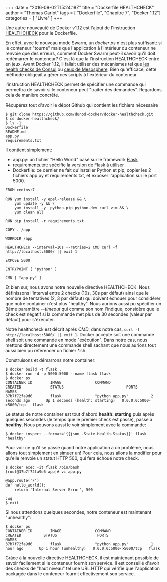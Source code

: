 +++
date = "2016-09-02T15:24:18Z"
title = "Dockerfile HEALTHCHECK"
author = "Thomas Garlot"
tags = [ "Dockerfile", "Chapitre 7", "Docker 1.12"]
categories = [ "Livre" ]
+++

Une autre nouveauté de Docker v1.12 est l'ajout de l'instruction [HEALTHCHECK](https://docs.docker.com/engine/reference/builder/#/healthcheck) pour le Dockerfile.

En effet, avec le nouveau mode Swarm, un *docker ps* n'est plus suffisant: si le conteneur "tourne" mais que l'application à l'intérieur du conteneur ne renvoie que des erreurs, comment Docker Swarm peut-il savoir qu'il doit redémarrer le conteneur? C'est là que la l'instruction HEALTHCHECK entre en jeux. Avant Docker 1.12, il fallait utiliser des mécanismes tel que [les health checks de Consul](https://www.consul.io/intro/getting-started/checks.html) ou [ceux de Mesosphere](https://mesosphere.github.io/marathon/docs/health-checks.html). Bien qu'efficace, cette méthode obligeait à gérer ces scripts à l'extérieur du conteneur.

l'instruction HEALTHCHECK permet de spécifier une commande qui permettra de savoir si le conteneur peut "traiter des demandes". Regardons cela de manière concrète.

Récupérez tout d'avoir le dépot Github qui contient les fichiers nécessaire

<pre><code class="bash">$ git clone https://github.com/dunod-docker/docker-healthcheck.git
$ cd docker-healthcheck/
$ ls -1
Dockerfile
README.md
app.py
requirements.txt
</code></pre>

Il contient simplement:

* app.py: un fichier "Hello World" basé sur le framework [Flask](http://flask.pocoo.org/)
* requirements.txt: spécifie la version de Flask à utiliser
* Dockerfile: ce dernier ne fait qu'installer Python et pip, copier les 2 fichiers app.py et requirements.txt, et exposer l'application sur le port 5000.


<pre><code class="dockerfile">FROM centos:7

RUN yum install -y epel-release && \
    yum update -y && \
    yum install -y  python-pip python-dev curl vim && \
    yum clean all

RUN pip install -r requirements.txt

COPY . /app

WORKDIR /app

HEALTHCHECK --interval=10s --retries=2 CMD curl -f http://localhost:5000/ || exit 1

EXPOSE 5000

ENTRYPOINT [ "python" ]

CMD [ "app.py" ]
</code></pre>

Et bien sur, nous avons notre nouvelle directive HEALTHCHECK. Nous définissons l'interval entre 2 checks (10s, 30s par défaut) ainsi que le nombre de tentatives (2, 3 par défaut) qui doivent échouer pour considérer que notre container n'est plus "healthy". Nous aurions aussi pu spécifier un 3ème paramêtre *--timeout* qui comme son nom l'indique, considère que le check est négatif si la commande met plus de 30 secondes (valeur par défaut) pour s'éxécuter.

Notre healthcheck est décrit après *CMD*, dans notre cas, <code class="bash">curl -f http://localhost:5000/ || exit 1</code>. Docker accepte soit une commande shell soit une commande en mode "éxécution". Dans notre cas, nous mettons directement une commande shell sachant que nous aurions tout aussi bien pu référencer un fichier *.sh.

Construisons et démarrons notre container:

<pre><code class="bash">$ docker build -t flask .
$ docker run -d -p 5000:5000 --name flask flask
$ docker ps
CONTAINER ID        IMAGE               COMMAND                  CREATED             STATUS                            PORTS                    NAMES
37b7f72fa9d6        flask               "python app.py"          2 seconds ago       Up 1 seconds (health: starting)   0.0.0.0:5000->5000/tcp   flask
</code></pre>

Le status de notre container est tout d'abord **health: starting** puis après quelques secondes (le temps que le premier check est passé), passe à **healthy**. Nous pouvons aussi le voir simplement avec la commande:
<pre><code class="bash">$ docker inspect --format='{{json .State.Health.Status}}' flask
"healthy"
</code></pre>

Pour voir ce qu'il se passe quand notre application a un problème, nous allons tout simplement en simuer un! Pour cela, nous allons la modifier pour qu'elle renvoie un statut HTTP 500, qui fera échoué notre check.

<pre><code class="bash">$ docker exec -it flask /bin/bash
[root@37b7f72fa9d6 app]# vi app.py

@app.route('/')
def hello_world():
    return 'Internal Server Error', 500

:wq
$ exit
</code></pre>

Si nous attendons quelques secondes, notre conteneur est maintenant "unhealthy":
<pre><code class="bash">$ docker ps
CONTAINER ID        IMAGE               COMMAND                  CREATED          STATUS                  PORTS                    NAMES
37b7f72fa9d6        flask               "python app.py"          1 hour ago       Up 1 hour (unhealthy)   0.0.0.0:5000->5000/tcp   flask
</code></pre>

Grâce à la nouvelle directive HEALTHCHECK, il est maintenant possible de savoir facilement si le conteneur fournit son service. Il est conseillé d'avoir des checks de "haut niveau" tel une URL HTTP qui vérifie que l'application packagée dans le conteneur fournit effectivement son service.

